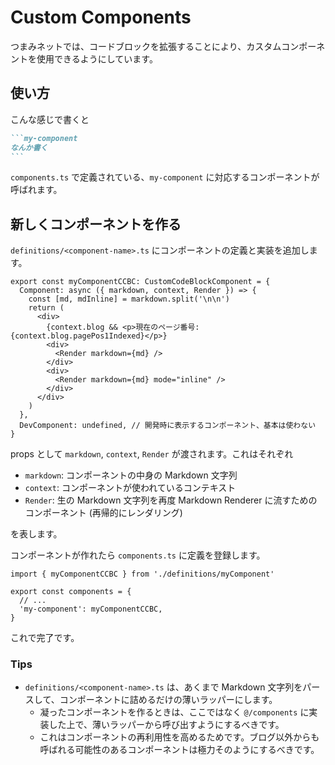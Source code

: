 # Custom Components

つまみネットでは、コードブロックを拡張することにより、カスタムコンポーネントを使用できるようにしています。

## 使い方

こんな感じで書くと

````markdown
```my-component
なんか書く
```
````

`components.ts` で定義されている、`my-component` に対応するコンポーネントが呼ばれます。


## 新しくコンポーネントを作る

`definitions/<component-name>.ts` にコンポーネントの定義と実装を追加します。

```tsx
export const myComponentCCBC: CustomCodeBlockComponent = {
  Component: async ({ markdown, context, Render }) => {
    const [md, mdInline] = markdown.split('\n\n')
    return (
      <div>
        {context.blog && <p>現在のページ番号: {context.blog.pagePos1Indexed}</p>}
        <div>
          <Render markdown={md} />
        </div>
        <div>
          <Render markdown={md} mode="inline" />
        </div>
      </div>
    )
  },
  DevComponent: undefined, // 開発時に表示するコンポーネント、基本は使わない
}
```

props として `markdown`, `context`, `Render` が渡されます。これはそれぞれ

- `markdown`: コンポーネントの中身の Markdown 文字列
- `context`: コンポーネントが使われているコンテキスト
- `Render`: 生の Markdown 文字列を再度 Markdown Renderer に流すためのコンポーネント (再帰的にレンダリング)

を表します。

コンポーネントが作れたら `components.ts` に定義を登録します。

```tsx
import { myComponentCCBC } from './definitions/myComponent'

export const components = {
  // ...
  'my-component': myComponentCCBC,
}
```

これで完了です。

### Tips

- `definitions/<component-name>.ts` は、あくまで Markdown 文字列をパースして、コンポーネントに詰めるだけの薄いラッパーにします。
  - 凝ったコンポーネントを作るときは、ここではなく `@/components` に実装した上で、薄いラッパーから呼び出すようにするべきです。
  - これはコンポーネントの再利用性を高めるためです。ブログ以外からも呼ばれる可能性のあるコンポーネントは極力そのようにするべきです。

